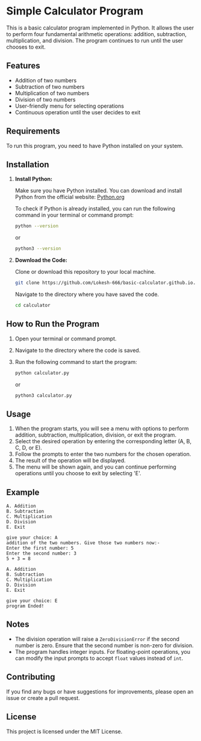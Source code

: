 # Simple Calculator Program

This is a basic calculator program implemented in Python. It allows the user to perform four fundamental arithmetic operations: addition, subtraction, multiplication, and division. The program continues to run until the user chooses to exit.

## Features

- Addition of two numbers
- Subtraction of two numbers
- Multiplication of two numbers
- Division of two numbers
- User-friendly menu for selecting operations
- Continuous operation until the user decides to exit

## Requirements

To run this program, you need to have Python installed on your system.

## Installation

1. **Install Python:**

   Make sure you have Python installed. You can download and install Python from the official website: [Python.org](https://www.python.org/downloads/)

   To check if Python is already installed, you can run the following command in your terminal or command prompt:

   ```sh
   python --version
   ```

   or

   ```sh
   python3 --version
   ```

2. **Download the Code:**

   Clone or download this repository to your local machine.

   ```sh
   git clone https://github.com/Lokesh-666/basic-calculator.github.io.git
   ```

   Navigate to the directory where you have saved the code.

   ```sh
   cd calculator
   ```

## How to Run the Program

1. Open your terminal or command prompt.
2. Navigate to the directory where the code is saved.
3. Run the following command to start the program:

   ```sh
   python calculator.py
   ```

   or

   ```sh
   python3 calculator.py
   ```

## Usage

1. When the program starts, you will see a menu with options to perform addition, subtraction, multiplication, division, or exit the program.
2. Select the desired operation by entering the corresponding letter (A, B, C, D, or E).
3. Follow the prompts to enter the two numbers for the chosen operation.
4. The result of the operation will be displayed.
5. The menu will be shown again, and you can continue performing operations until you choose to exit by selecting 'E'.

## Example

```
A. Addition
B. Subtraction
C. Multiplication
D. Division
E. Exit

give your choice: A
addition of the two numbers. Give those two numbers now:-
Enter the first number: 5
Enter the second number: 3
5 + 3 = 8

A. Addition
B. Subtraction
C. Multiplication
D. Division
E. Exit

give your choice: E
program Ended!
```

## Notes

- The division operation will raise a `ZeroDivisionError` if the second number is zero. Ensure that the second number is non-zero for division.
- The program handles integer inputs. For floating-point operations, you can modify the input prompts to accept `float` values instead of `int`.

## Contributing

If you find any bugs or have suggestions for improvements, please open an issue or create a pull request.

## License

This project is licensed under the MIT License.
